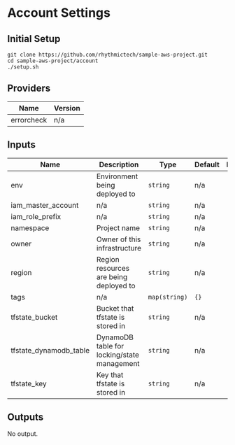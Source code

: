 # Account Settings

## Initial Setup

```
git clone https://github.com/rhythmictech/sample-aws-project.git
cd sample-aws-project/account
./setup.sh

```

<!-- BEGINNING OF PRE-COMMIT-TERRAFORM DOCS HOOK -->
## Providers

| Name | Version |
|------|---------|
| errorcheck | n/a |

## Inputs

| Name | Description | Type | Default | Required |
|------|-------------|------|---------|:-----:|
| env | Environment being deployed to | `string` | n/a | yes |
| iam\_master\_account | n/a | `string` | n/a | yes |
| iam\_role\_prefix | n/a | `string` | n/a | yes |
| namespace | Project name | `string` | n/a | yes |
| owner | Owner of this infrastructure | `string` | n/a | yes |
| region | Region resources are being deployed to | `string` | n/a | yes |
| tags | n/a | `map(string)` | `{}` | no |
| tfstate\_bucket | Bucket that tfstate is stored in | `string` | n/a | yes |
| tfstate\_dynamodb\_table | DynamoDB table for locking/state management | `string` | n/a | yes |
| tfstate\_key | Key that tfstate is stored in | `string` | n/a | yes |

## Outputs

No output.

<!-- END OF PRE-COMMIT-TERRAFORM DOCS HOOK -->
